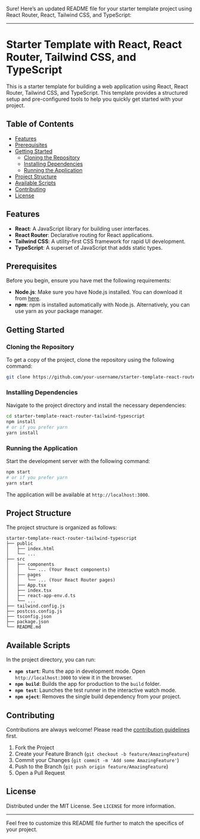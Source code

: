 Sure! Here’s an updated README file for your starter template project using React Router, React, Tailwind CSS, and TypeScript:

---

# Starter Template with React, React Router, Tailwind CSS, and TypeScript

This is a starter template for building a web application using React, React Router, Tailwind CSS, and TypeScript. This template provides a structured setup and pre-configured tools to help you quickly get started with your project.

## Table of Contents
- [Features](#features)
- [Prerequisites](#prerequisites)
- [Getting Started](#getting-started)
  - [Cloning the Repository](#cloning-the-repository)
  - [Installing Dependencies](#installing-dependencies)
  - [Running the Application](#running-the-application)
- [Project Structure](#project-structure)
- [Available Scripts](#available-scripts)
- [Contributing](#contributing)
- [License](#license)

## Features
- **React**: A JavaScript library for building user interfaces.
- **React Router**: Declarative routing for React applications.
- **Tailwind CSS**: A utility-first CSS framework for rapid UI development.
- **TypeScript**: A superset of JavaScript that adds static types.

## Prerequisites
Before you begin, ensure you have met the following requirements:
- **Node.js**: Make sure you have Node.js installed. You can download it from [here](https://nodejs.org/).
- **npm**: npm is installed automatically with Node.js. Alternatively, you can use yarn as your package manager.

## Getting Started

### Cloning the Repository
To get a copy of the project, clone the repository using the following command:
```bash
git clone https://github.com/your-username/starter-template-react-router-tailwind-typescript.git
```

### Installing Dependencies
Navigate to the project directory and install the necessary dependencies:
```bash
cd starter-template-react-router-tailwind-typescript
npm install
# or if you prefer yarn
yarn install
```

### Running the Application
Start the development server with the following command:
```bash
npm start
# or if you prefer yarn
yarn start
```
The application will be available at `http://localhost:3000`.

## Project Structure
The project structure is organized as follows:
```
starter-template-react-router-tailwind-typescript
├── public
│   ├── index.html
│   └── ...
├── src
│   ├── components
│   │   └── ... (Your React components)
│   ├── pages
│   │   └── ... (Your React Router pages)
│   ├── App.tsx
│   ├── index.tsx
│   ├── react-app-env.d.ts
│   └── ...
├── tailwind.config.js
├── postcss.config.js
├── tsconfig.json
├── package.json
└── README.md
```

## Available Scripts
In the project directory, you can run:

- **`npm start`**: Runs the app in development mode. Open `http://localhost:3000` to view it in the browser.
- **`npm build`**: Builds the app for production to the `build` folder.
- **`npm test`**: Launches the test runner in the interactive watch mode.
- **`npm eject`**: Removes the single build dependency from your project.

## Contributing
Contributions are always welcome! Please read the [contribution guidelines](CONTRIBUTING.md) first.

1. Fork the Project
2. Create your Feature Branch (`git checkout -b feature/AmazingFeature`)
3. Commit your Changes (`git commit -m 'Add some AmazingFeature'`)
4. Push to the Branch (`git push origin feature/AmazingFeature`)
5. Open a Pull Request

## License
Distributed under the MIT License. See `LICENSE` for more information.

---

Feel free to customize this README file further to match the specifics of your project.